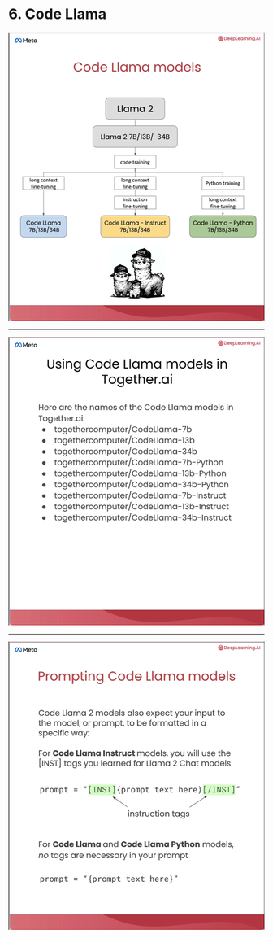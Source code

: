 # 6. Code Llama

![](Slides/videoframe_48065.png)

---

![](Slides/videoframe_104065.png)

---

![](Slides/videoframe_140943.png)

